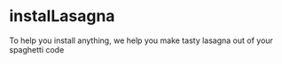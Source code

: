 # instalLasagna
To help you install anything, we help you make tasty lasagna out of your spaghetti code
